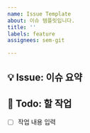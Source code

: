 ```yaml
---
name: Issue Template
about: 이슈 템플릿입니다.
title: ''
labels: feature
assignees: sem-git

---
```


## 💡 Issue: 이슈 요약
<!-- 이슈 SUMMARY를 적어주시면 됩니다. -->

## 📝 Todo: 할 작업
- [ ] 작업 내용 입력
